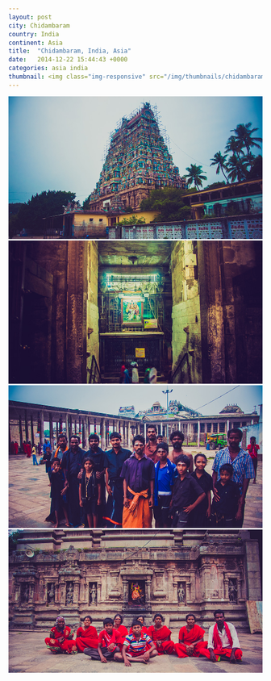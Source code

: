 ```yaml
---
layout: post
city: Chidambaram
country: India
continent: Asia
title:  "Chidambaram, India, Asia"
date:   2014-12-22 15:44:43 +0000
categories: asia india
thumbnail: <img class="img-responsive" src="/img/thumbnails/chidambaram-4.jpg" alt="Chidambaram India" />
---
```


<div class="img-container">
	<img class="img-responsive" src="/img/countries/india/chidambaram-1.jpg" alt="Chidambaram, India, Asia"/>
	<img class="img-responsive" src="/img/countries/india/chidambaram-2.jpg" alt="Chidambaram, India, Asia"/>
	<img class="img-responsive" src="/img/countries/india/chidambaram-3.jpg" alt="Chidambaram, India, Asia"/>
	<img class="img-responsive" src="/img/countries/india/chidambaram-4.jpg" alt="Chidambaram, India, Asia"/>
</div>
